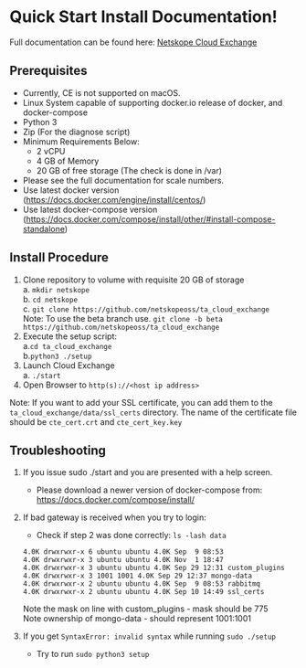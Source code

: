 # Quick Start Install Documentation!
Full documentation can be found here: [Netskope Cloud Exchange](https://docs.netskope.com/en/netskope-cloud-exchange.html)
## Prerequisites

 - Currently, CE is not supported on macOS.
 - Linux System capable of supporting docker.io release of docker, and docker-compose
 - Python 3
 - Zip (For the diagnose script)
 - Minimum Requirements Below:
 	- 2 vCPU
 	- 4 GB of Memory
	- 20 GB of free storage (The check is done in /var)
 - Please see the full documentation for scale numbers.
 - Use latest docker version (https://docs.docker.com/engine/install/centos/)
 - Use latest docker-compose version (https://docs.docker.com/compose/install/other/#install-compose-standalone)

## Install Procedure
 
 1. Clone repository to volume with requisite 20 GB of storage<br>
	a. `mkdir netskope`<br>
	b. `cd netskope`<br>
	c. `git clone https://github.com/netskopeoss/ta_cloud_exchange`<br> 
	Note: To use the beta branch use. `git clone -b beta https://github.com/netskopeoss/ta_cloud_exchange`<br>
 2. Execute the setup script:<br>
	a.`cd ta_cloud_exchange`<br>
	b.`python3 ./setup`<br>
 3. Launch Cloud Exchange<br>
 	a. `./start`<br>
 4. Open Browser to `http(s)://<host ip address>`<br>
	 
Note: If you want to add your SSL certificate, you can add them to the `ta_cloud_exchange/data/ssl_certs` directory. The name of the certificate file should be `cte_cert.crt` and `cte_cert_key.key`<br>

## Troubleshooting

1. If you issue sudo ./start and you are presented with a help screen.
 
   - Please download a newer version of docker-compose from:
   https://docs.docker.com/compose/install/
 
2. If bad gateway is received when you try to login:

   - Check if  step 2 was done correctly:
   `ls -lash data`
   ```
   4.0K drwxrwxr-x 6 ubuntu ubuntu 4.0K Sep  9 08:53
   4.0K drwxrwxr-x 3 ubuntu ubuntu 4.0K Nov  1 18:47 
   4.0K drwxrwxr-x 3 ubuntu ubuntu 4.0K Sep 29 12:31 custom_plugins
   4.0K drwxrwxr-x 3 1001 1001 4.0K Sep 29 12:37 mongo-data
   4.0K drwxrwxr-x 2 ubuntu ubuntu 4.0K Sep  9 08:53 rabbitmq
   4.0K drwxrwxr-x 2 ubuntu ubuntu 4.0K Sep 10 14:49 ssl_certs
   ```
   Note the mask on line with custom_plugins - mask should be 775<br> 
   Note ownership of mongo-data - should represent 1001:1001

3. If you get `SyntaxError: invalid syntax` while running `sudo ./setup`
   - Try to run `sudo python3 setup`

 
